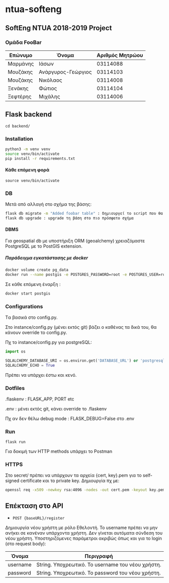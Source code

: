 # ntua-softeng
## SoftEng NTUA 2018-2019 Project
### Oμάδα FooBar
[//]: # (Αλφαβητικά, επώνυμο)

Επώνυμο | Όνομα | Αριθμός Μητρώου
--- | --- | ---
Μαρμάνης | Ιάσων | 03114088
Μουζάκης | Ανάργυρος-Γεώργιος | 03114103
Μουζάκης | Νικόλαος | 03114008
Ξενάκης | Φώτιος  | 03114104
Ξεφτέρης | Μιχάλης | 03114006

## Flask backend
`cd backend/`

### Installation
```bash
python3 -m venv venv
source venv/bin/activate
pip install -r requirements.txt
```

#### Κάθε επόμενη φορά
`source venv/bin/activate`

### DB

Μετά από αλλαγή στο σχήμα της βάσης:
```bash
flask db migrate -m "Added foobar table" : δημιουργεί το script που θα αλλάξει τη βάση
flask db upgrade : upgrade τη βάση στο πιο πρόσφατο σχήμα
```


#### DBMS

Για geospatial db με υποστήριξη ORM (geoalchemy) χρειαζόμαστε PostgreSQL με το PostGIS extension.

##### Παράδειγμα εγκατάστασης με docker
```bash
docker volume create pg_data
docker run --name postgis -e POSTGRES_PASSWORD=root -e POSTGRES_USER=root -e POSTGRES_DB=restapi -v pg_data:/var/lib/postgresql/data -p 5432:5432 -d mdillon/postgis
```

Σε κάθε επόμενη έναρξη :
```bash
docker start postgis
```

### Configurations

Tα βασικά στο config.py.

Στο instance/config.py (μένει εκτός git) βάζει ο καθένας τα δικά του, θα κάνουν override το config.py.

Πχ το instance/config.py για postgreSQL:
```python
import os

SQLALCHEMY_DATABASE_URI = os.environ.get('DATABASE_URL') or 'postgresql+psycopg2://root:root@localhost:5432/restapi'
SQLALCHEMY_ECHO = True
```
Πρέπει να υπάρχει έστω και κενό.

### Dotfiles
.flaskenv : FLASK_APP, PORT etc

.env : μένει εκτός git, κάνει override το .flaskenv

Πχ αν δεν θέλω debug mode : FLASK_DEBUG=False στο .env

### Run
`flask run`

Για δοκιμή των HTTP methods υπάρχει το Postman

### HTTPS

Στο secret/ πρέπει να υπάρχουν τα αρχεία {cert, key}.pem για
το self-signed certificate και το private key.
Δημιουργία πχ με:
```bash
openssl req -x509 -newkey rsa:4096 -nodes -out cert.pem -keyout key.pem -days 365
```

## Επέκταση στο API
- `POST {baseURL}/register`

Δημιουργία νέου χρήστη με ρόλο Εθελοντή. Το username πρέπει να μην ανήκει σε
κανέναν υπάρχοντα χρήστη. Δεν γίνεται αυτόματα σύνδεση του νέου χρήστη.
Υποστηριζόμενες παράμετροι ακριβώς όπως και για το login (στο request body):

Όνομα | Περιγραφή
----- | ---------
username | String. Υποχρεωτικό. Το username του νέου χρήστη.
password | String. Υποχρεωτικό. Το password του νέου χρήστη. 
